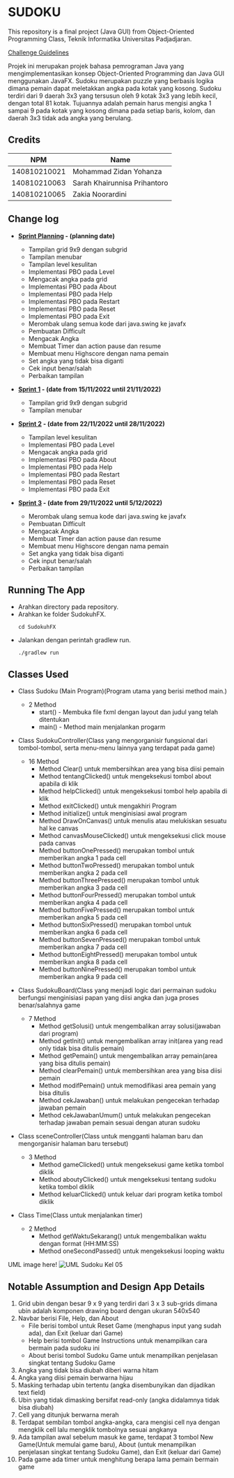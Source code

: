 # SUDOKU

This repository is a final project (Java GUI) from Object-Oriented Programming Class, Teknik Informatika Universitas Padjadjaran. 

[Challenge Guidelines](challenge-guideline.md)

Projek ini merupakan projek bahasa pemrograman Java yang mengimplementasikan konsep Object-Oriented Programming dan Java GUI menggunakan JavaFX.
Sudoku merupakan puzzle yang berbasis logika dimana pemain dapat meletakkan angka pada kotak yang kosong. Sudoku terdiri dari 9 daerah 3x3 yang tersusun oleh 9 kotak 3x3 yang lebih kecil, dengan total 81 kotak. Tujuannya adalah pemain harus mengisi angka 1 sampai 9 pada kotak yang kosong dimana pada setiap baris, kolom, dan daerah 3x3 tidak ada angka yang berulang.

## Credits
| NPM           | Name                            |
| ------------- |---------------------------------|
| 140810210021  | Mohammad Zidan Yohanza          |
| 140810210063  | Sarah Khairunnisa Prihantoro    |
| 140810210065  | Zakia Noorardini                |

## Change log
- **[Sprint Planning](changelog/sprint-planning.md) - (planning date)** 
   - Tampilan grid 9x9 dengan subgrid
   - Tampilan menubar 
   - Tampilan level kesulitan  
   - Implementasi PBO pada Level
   - Mengacak angka pada grid  
   - Implementasi PBO pada About  
   - Implementasi PBO pada Help 
   - Implementasi PBO pada Restart 
   - Implementasi PBO pada Reset  
   - Implementasi PBO pada Exit 
   - Merombak ulang semua kode dari java.swing ke javafx 
   - Pembuatan Difficult                                                   
   - Mengacak Angka                            
   - Membuat Timer dan action pause dan resume 
   - Membuat menu Highscore dengan nama pemain 
   - Set angka yang tidak bisa diganti         
   - Cek input benar/salah                     
   - Perbaikan tampilan 

- **[Sprint 1](changelog/sprint-1.md) - (date from 15/11/2022 until 21/11/2022)** 
   - Tampilan grid 9x9 dengan subgrid
   - Tampilan menubar

- **[Sprint 2](changelog/sprint-2.md) - (date from 22/11/2022 until 28/11/2022)** 
   - Tampilan level kesulitan  
   - Implementasi PBO pada Level
   - Mengacak angka pada grid  
   - Implementasi PBO pada About  
   - Implementasi PBO pada Help 
   - Implementasi PBO pada Restart 
   - Implementasi PBO pada Reset  
   - Implementasi PBO pada Exit 
   
- **[Sprint 3](changelog/sprint-3.md) - (date from 29/11/2022 until 5/12/2022)** 
   - Merombak ulang semua kode dari java.swing ke javafx                    
   - Pembuatan Difficult                            
   - Mengacak Angka                           
   - Membuat Timer dan action pause dan resume 
   - Membuat menu Highscore dengan nama pemain 
   - Set angka yang tidak bisa diganti         
   - Cek input benar/salah                     
   - Perbaikan tampilan                       

## Running The App
- Arahkan directory pada repository.
- Arahkan ke folder SudokuhFX.
  ```shell
  cd SudokuhFX
  ```
- Jalankan dengan perintah gradlew run.
  ```shell
  ./gradlew run
  ```

## Classes Used
   - Class Sudoku (Main Program)(Program utama yang berisi method main.)
      - 2 Method
         - start() - Membuka file fxml dengan layout dan judul yang telah ditentukan
         - main() - Method main menjalankan progarm
       
   - Class SudokuController(Class yang mengorganisir fungsional dari tombol-tombol, serta menu-menu lainnya yang terdapat pada game)
      - 16 Method
         - Method Clear() untuk membersihkan area yang bisa diisi pemain
         - Method tentangClicked() untuk mengeksekusi tombol about apabila di klik
         - Method helpClicked() untuk mengeksekusi tombol help apabila di klik
         - Method exitClicked() untuk mengakhiri Program
         - Method initialize() untuk menginisiasi awal program
         - Method DrawOnCanvas() untuk menulis atau melukiskan sesuatu hal ke canvas 
         - Method canvasMouseClicked() untuk mengeksekusi click mouse pada canvas 
         - Method buttonOnePressed() merupakan tombol untuk memberikan angka 1 pada cell
         - Method buttonTwoPressed() merupakan tombol untuk memberikan angka 2 pada cell
         - Method buttonThreePressed() merupakan tombol untuk memberikan angka 3 pada cell
         - Method buttonFourPressed() merupakan tombol untuk memberikan angka 4 pada cell
         - Method buttonFivePressed() merupakan tombol untuk memberikan angka 5 pada cell
         - Method buttonSixPressed() merupakan tombol untuk memberikan angka 6 pada cell
         - Method buttonSevenPressed() merupakan tombol untuk memberikan angka 7 pada cell
         - Method buttonEightPressed() merupakan tombol untuk memberikan angka 8 pada cell
         - Method buttonNinePressed() merupakan tombol untuk memberikan angka 9 pada cell

   - Class SudokuBoard(Class yang menjadi logic dari permainan sudoku berfungsi menginisiasi papan yang diisi angka dan juga proses benar/salahnya game
      - 7 Method
         - Method getSolusi() untuk mengembalikan array solusi(jawaban dari program)
         - Method getInit() untuk mengembalikan array init(area yang read only tidak bisa ditulis pemain)
         - Method getPemain() untuk mengembalikan array pemain(area yang bisa ditulis pemain)
         - Method clearPemain() untuk membersihkan area yang bisa diisi pemain
         - Method modifPemain() untuk memodifikasi area pemain yang bisa ditulis
         - Method cekJawaban() untuk melakukan pengecekan terhadap jawaban pemain
         - Method cekJawabanUmum() untuk melakukan pengecekan terhadap jawaban pemain sesuai dengan aturan sudoku
       
   - Class sceneController(Class untuk mengganti halaman baru dan mengorganisir halaman baru tersebut)
      - 3 Method
         - Method gameClicked() untuk mengeksekusi game ketika tombol diklik
         - Method aboutyClicked() untuk mengeksekusi tentang sudoku ketika tombol diklik
         - Method keluarClicked() untuk keluar dari program ketika tombol diklik     
          
   - Class Time(Class untuk menjalankan timer)
      - 2 Method
         - Method getWaktuSekarang() untuk mengembalikan waktu dengan format (HH:MM:SS)
         - Method oneSecondPassed() untuk mengeksekusi looping waktu      

UML image here!
![UML Sudoku Kel 05](https://user-images.githubusercontent.com/100187385/205811022-28814fdf-ccf7-45e3-8238-2c0208d74fcf.png)



## Notable Assumption and Design App Details

1. Grid ubin dengan besar 9 x 9 yang terdiri dari 3 x 3 sub-grids dimana ubin adalah komponen drawing board dengan ukuran 540x540
2. Navbar berisi File, Help, dan About
   - File berisi tombol untuk  Reset Game (menghapus input yang sudah ada), dan Exit (keluar dari Game)
   - Help berisi tombol Game Instructions untuk menampilkan cara bermain pada sudoku ini
   - About berisi tombol Sudoku Game untuk menampilkan penjelasan singkat tentang Sudoku Game
3. Angka yang tidak bisa diubah diberi warna hitam
4. Angka yang diisi pemain berwarna hijau
5. Masking terhadap ubin tertentu (angka disembunyikan dan dijadikan text field)
6. Ubin yang tidak dimasking bersifat read-only (angka didalamnya tidak bisa diubah)
7. Cell yang ditunjuk berwarna merah
8. Terdapat sembilan tombol angka-angka, cara mengisi cell nya dengan mengklik cell lalu mengklik tombolnya sesuai angkanya
9. Ada tampilan awal sebelum masuk ke game, terdapat 3 tombol New Game(Untuk memulai game baru), About (untuk menampilkan penjelasan singkat tentang Sudoku Game), dan Exit (keluar dari Game)
10. Pada game ada timer untuk menghitung berapa lama pemain bermain game
